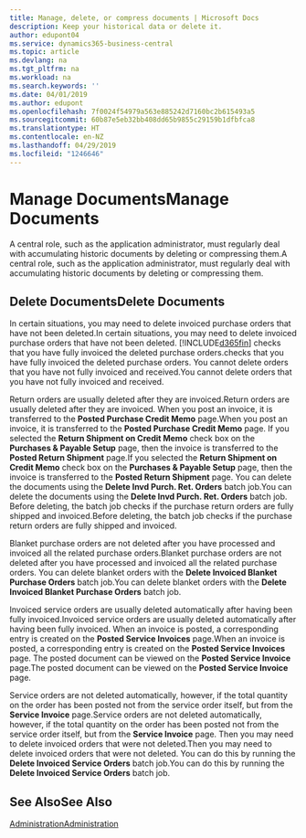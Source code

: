 ```yaml
---
title: Manage, delete, or compress documents | Microsoft Docs
description: Keep your historical data or delete it.
author: edupont04
ms.service: dynamics365-business-central
ms.topic: article
ms.devlang: na
ms.tgt_pltfrm: na
ms.workload: na
ms.search.keywords: ''
ms.date: 04/01/2019
ms.author: edupont
ms.openlocfilehash: 7f0024f54979a563e885242d7160bc2b615493a5
ms.sourcegitcommit: 60b87e5eb32bb408dd65b9855c29159b1dfbfca8
ms.translationtype: HT
ms.contentlocale: en-NZ
ms.lasthandoff: 04/29/2019
ms.locfileid: "1246646"
---
```

# <a name="manage-documents"></a><span data-ttu-id="6f2d1-103">Manage Documents</span><span class="sxs-lookup"><span data-stu-id="6f2d1-103">Manage Documents</span></span>
<span data-ttu-id="6f2d1-104">A central role, such as the application administrator, must regularly deal with accumulating historic documents by deleting or compressing them.</span><span class="sxs-lookup"><span data-stu-id="6f2d1-104">A central role, such as the application administrator, must regularly deal with accumulating historic documents by deleting or compressing them.</span></span>  

## <a name="delete-documents"></a><span data-ttu-id="6f2d1-105">Delete Documents</span><span class="sxs-lookup"><span data-stu-id="6f2d1-105">Delete Documents</span></span>
<span data-ttu-id="6f2d1-106">In certain situations, you may need to delete invoiced purchase orders that have not been deleted.</span><span class="sxs-lookup"><span data-stu-id="6f2d1-106">In certain situations, you may need to delete invoiced purchase orders that have not been deleted.</span></span> [!INCLUDE[d365fin](includes/d365fin_md.md)] <span data-ttu-id="6f2d1-107">checks that you have fully invoiced the deleted purchase orders.</span><span class="sxs-lookup"><span data-stu-id="6f2d1-107">checks that you have fully invoiced the deleted purchase orders.</span></span> <span data-ttu-id="6f2d1-108">You cannot delete orders that you have not fully invoiced and received.</span><span class="sxs-lookup"><span data-stu-id="6f2d1-108">You cannot delete orders that you have not fully invoiced and received.</span></span>  

<span data-ttu-id="6f2d1-109">Return orders are usually deleted after they are invoiced.</span><span class="sxs-lookup"><span data-stu-id="6f2d1-109">Return orders are usually deleted after they are invoiced.</span></span> <span data-ttu-id="6f2d1-110">When you post an invoice, it is transferred to the **Posted Purchase Credit Memo** page.</span><span class="sxs-lookup"><span data-stu-id="6f2d1-110">When you post an invoice, it is transferred to the **Posted Purchase Credit Memo** page.</span></span> <span data-ttu-id="6f2d1-111">If you selected the **Return Shipment on Credit Memo** check box on the **Purchases & Payable Setup** page, then the invoice is transferred to the **Posted Return Shipment** page.</span><span class="sxs-lookup"><span data-stu-id="6f2d1-111">If you selected the **Return Shipment on Credit Memo** check box on the **Purchases & Payable Setup** page, then the invoice is transferred to the **Posted Return Shipment** page.</span></span> <span data-ttu-id="6f2d1-112">You can delete the documents using the **Delete Invd Purch. Ret. Orders** batch job.</span><span class="sxs-lookup"><span data-stu-id="6f2d1-112">You can delete the documents using the **Delete Invd Purch. Ret. Orders** batch job.</span></span> <span data-ttu-id="6f2d1-113">Before deleting, the batch job checks if the purchase return orders are fully shipped and invoiced.</span><span class="sxs-lookup"><span data-stu-id="6f2d1-113">Before deleting, the batch job checks if the purchase return orders are fully shipped and invoiced.</span></span>  

<span data-ttu-id="6f2d1-114">Blanket purchase orders are not deleted after you have processed and invoiced all the related purchase orders.</span><span class="sxs-lookup"><span data-stu-id="6f2d1-114">Blanket purchase orders are not deleted after you have processed and invoiced all the related purchase orders.</span></span> <span data-ttu-id="6f2d1-115">You can delete blanket orders with the **Delete Invoiced Blanket Purchase Orders** batch job.</span><span class="sxs-lookup"><span data-stu-id="6f2d1-115">You can delete blanket orders with the **Delete Invoiced Blanket Purchase Orders** batch job.</span></span>  

<span data-ttu-id="6f2d1-116">Invoiced service orders are usually deleted automatically after having been fully invoiced.</span><span class="sxs-lookup"><span data-stu-id="6f2d1-116">Invoiced service orders are usually deleted automatically after having been fully invoiced.</span></span> <span data-ttu-id="6f2d1-117">When an invoice is posted, a corresponding entry is created on the **Posted Service Invoices** page.</span><span class="sxs-lookup"><span data-stu-id="6f2d1-117">When an invoice is posted, a corresponding entry is created on the **Posted Service Invoices** page.</span></span> <span data-ttu-id="6f2d1-118">The posted document can be viewed on the **Posted Service Invoice** page.</span><span class="sxs-lookup"><span data-stu-id="6f2d1-118">The posted document can be viewed on the **Posted Service Invoice** page.</span></span>  

<span data-ttu-id="6f2d1-119">Service orders are not deleted automatically, however, if the total quantity on the order has been posted not from the service order itself, but from the **Service Invoice** page.</span><span class="sxs-lookup"><span data-stu-id="6f2d1-119">Service orders are not deleted automatically, however, if the total quantity on the order has been posted not from the service order itself, but from the **Service Invoice** page.</span></span> <span data-ttu-id="6f2d1-120">Then you may need to delete invoiced orders that were not deleted.</span><span class="sxs-lookup"><span data-stu-id="6f2d1-120">Then you may need to delete invoiced orders that were not deleted.</span></span> <span data-ttu-id="6f2d1-121">You can do this by running the **Delete Invoiced Service Orders** batch job.</span><span class="sxs-lookup"><span data-stu-id="6f2d1-121">You can do this by running the **Delete Invoiced Service Orders** batch job.</span></span>  

## <a name="see-also"></a><span data-ttu-id="6f2d1-122">See Also</span><span class="sxs-lookup"><span data-stu-id="6f2d1-122">See Also</span></span>  
[<span data-ttu-id="6f2d1-123">Administration</span><span class="sxs-lookup"><span data-stu-id="6f2d1-123">Administration</span></span>](admin-setup-and-administration.md)  
